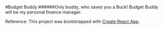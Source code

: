 #Budget Buddy
######Only buddy, who saves you a Buck!
Budget Buddy will be my personal finance manager.

Reference:
This project was bootstrapped with [Create React App](https://github.com/facebookincubator/create-react-app).
